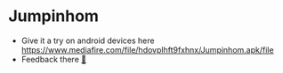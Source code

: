 # Jumpinhom
-  Give it a try on android devices here
https://www.mediafire.com/file/hdovplhft9fxhnx/Jumpinhom.apk/file
- Feedback there [:email:](mahmoudsamirms01@gmail.com)
